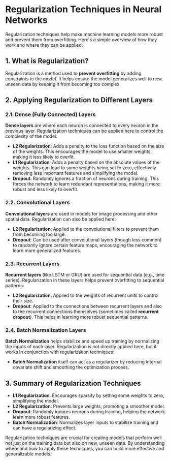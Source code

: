# Regularization Techniques in Neural Networks

Regularization techniques help make machine learning models more robust and prevent them from overfitting. Here's a simple overview of how they work and where they can be applied:

## 1. **What is Regularization?**

Regularization is a method used to **prevent overfitting** by adding constraints to the model. It helps ensure the model generalizes well to new, unseen data by keeping it from becoming too complex.

## 2. **Applying Regularization to Different Layers**

### 2.1. **Dense (Fully Connected) Layers**

**Dense layers** are where each neuron is connected to every neuron in the previous layer. Regularization techniques can be applied here to control the complexity of the model:

- **L2 Regularization**: Adds a penalty to the loss function based on the size of the weights. This encourages the model to use smaller weights, making it less likely to overfit.
- **L1 Regularization**: Adds a penalty based on the absolute values of the weights. This can lead to some weights being set to zero, effectively removing less important features and simplifying the model.
- **Dropout**: Randomly ignores a fraction of neurons during training. This forces the network to learn redundant representations, making it more robust and less likely to overfit.

### 2.2. **Convolutional Layers**

**Convolutional layers** are used in models for image processing and other spatial data. Regularization can also be applied here:

- **L2 Regularization**: Applied to the convolutional filters to prevent them from becoming too large.
- **Dropout**: Can be used after convolutional layers (though less common) to randomly ignore certain feature maps, encouraging the network to learn more generalized features.

### 2.3. **Recurrent Layers**

**Recurrent layers** (like LSTM or GRU) are used for sequential data (e.g., time series). Regularization in these layers helps prevent overfitting to sequential patterns:

- **L2 Regularization**: Applied to the weights of recurrent units to control their size.
- **Dropout**: Applied to the connections between recurrent layers and also to the recurrent connections themselves (sometimes called **recurrent dropout**). This helps in learning more robust sequential patterns.

### 2.4. **Batch Normalization Layers**

**Batch Normalization** helps stabilize and speed up training by normalizing the inputs of each layer. Regularization is not directly applied here, but it works in conjunction with regularization techniques:

- **Batch Normalization** itself can act as a regularizer by reducing internal covariate shift and smoothing the optimization process.

## 3. **Summary of Regularization Techniques**

- **L1 Regularization**: Encourages sparsity by setting some weights to zero, simplifying the model.
- **L2 Regularization**: Prevents large weights, promoting a smoother model.
- **Dropout**: Randomly ignores neurons during training, helping the network learn more robust features.
- **Batch Normalization**: Normalizes layer inputs to stabilize training and can have a regularizing effect.

Regularization techniques are crucial for creating models that perform well not just on the training data but also on new, unseen data. By understanding where and how to apply these techniques, you can build more effective and generalizable models.
